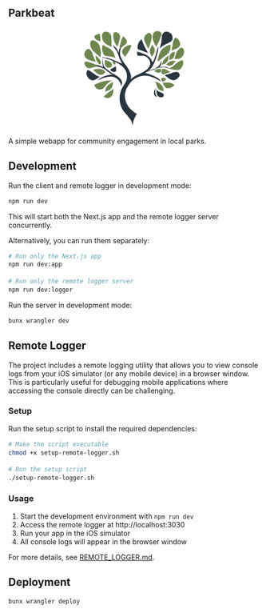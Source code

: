 ## Parkbeat

<p align="center">
  <img src="./public/parkbeat-0.png" alt="Parkbeat Logo" width="200" height="auto">
</p>


A simple webapp for community engagement in local parks.

## Development

Run the client and remote logger in development mode:

```bash
npm run dev
```

This will start both the Next.js app and the remote logger server concurrently.

Alternatively, you can run them separately:

```bash
# Run only the Next.js app
npm run dev:app

# Run only the remote logger server
npm run dev:logger
```

Run the server in development mode:

```bash
bunx wrangler dev
```

## Remote Logger

The project includes a remote logging utility that allows you to view console logs from your iOS simulator (or any mobile device) in a browser window. This is particularly useful for debugging mobile applications where accessing the console directly can be challenging.

### Setup

Run the setup script to install the required dependencies:

```bash
# Make the script executable
chmod +x setup-remote-logger.sh

# Run the setup script
./setup-remote-logger.sh
```

### Usage

1. Start the development environment with `npm run dev`
2. Access the remote logger at http://localhost:3030
3. Run your app in the iOS simulator
4. All console logs will appear in the browser window

For more details, see [REMOTE_LOGGER.md](./REMOTE_LOGGER.md).

## Deployment

```bash
bunx wrangler deploy
```
